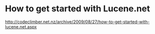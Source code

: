<!--
id: 184125461
link: http://kevinisom.info/post/184125461/how-to-get-started-with-lucene-net
slug: how-to-get-started-with-lucene-net
date: Thu Sep 10 2009 13:38:13 GMT+1200 (NZST)
raw: {"blog_name":"kevinisom","id":184125461,"post_url":"http://kevinisom.info/post/184125461/how-to-get-started-with-lucene-net","slug":"how-to-get-started-with-lucene-net","type":"link","date":"2009-09-10 01:38:13 GMT","timestamp":1252546693,"state":"published","format":"html","reblog_key":"6y5RcIEq","tags":[],"short_url":"http://tmblr.co/Zw68YyA_OWL","highlighted":[],"feed_item":"http://codeclimber.net.nz/archive/2009/08/27/how-to-get-started-with-lucene.net.aspx","from_feed_id":"650234","note_count":0,"title":"How to get started with Lucene.net","url":"http://codeclimber.net.nz/archive/2009/08/27/how-to-get-started-with-lucene.net.aspx","description":""}
publish: 2009-09-010
tags: 
title: How to get started with Lucene.net
-->


How to get started with Lucene.net
==================================

<http://codeclimber.net.nz/archive/2009/08/27/how-to-get-started-with-lucene.net.aspx>

